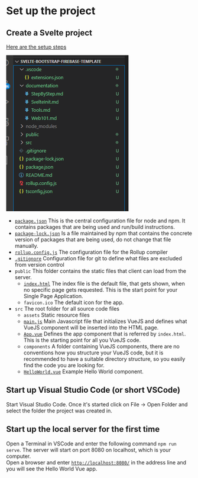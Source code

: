# Set up the project
## Create a Svelte project
[Here are the setup steps](./SvelteInit.md)

![Initial project files](./InitialProjectFiles.png)

* [`package.json`](./01_InitialProjectFiles/package.json) This is the central configuration file for node and npm. It contains packages that are being used and run/build instructions. 
* [`package-lock.json`](./01_InitialProjectFiles/package-lock.json) Is a file maintained by npm that contains the concrete version of packages that are being used, do not change that file manually. 
* [`rollup.config.js`](./01_InitialProjectFiles/rollup.config.js) The configuration file for the Rollup compiler
* [`.gitignore`](./01_InitialProjectFiles/gitignore) Configuration file for git to define what files are excluded from version control
* `public` This folder contains the static files that client can load from the server.
  * [`index.html`](./01_InitialProjectFiles/public/index.html) The index file is the default file, that gets shown, when no specific page gets requested. This is the start point for your Single Page Application.
  * `favicon.ico` The default icon for the app.
* `src` The root folder for all source code files
  * `assets` Static resource files
  * [`main.js`](./01_InitialProjectFiles/src/main.js) Main Javascript file that initializes VueJS and defines what VueJS component will be inserted into the HTML page.
  * [`App.vue`](./01_InitialProjectFiles/src/App.vue) Defines the app component that is referred by `index.html`. This is the starting point for all you VueJS code.
  * `components` A folder containing VueJS components, there are no conventions how you structure your VueJS code, but it is recommended to have a suitable directory structure, so you easily find the code you are looking for.
  * [`HelloWorld.vue`](./01_InitialProjectFiles/src/components/HelloWorld.vue) Example Hello World component.

## Start up Visual Studio Code (or short VSCode)
Start Visual Studio Code. Once it's started click on File -> Open Folder and select the folder the project was created in.

## Start up the local server for the first time
Open a Terminal in VSCode and enter the following command `npm run serve`. The server will start on port 8080 on localhost, which is your computer. \
Open a browser and enter [`http://localhost:8080/`](http://localhost:8080/) in the address line and you will see the Hello World Vue app.